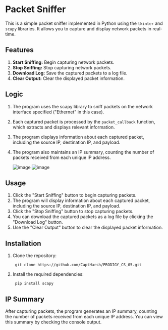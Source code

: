 # Packet Sniffer

This is a simple packet sniffer implemented in Python using the `tkinter` and `scapy` libraries. It allows you to capture and display network packets in real-time.

## Features
1. **Start Sniffing:** Begin capturing network packets.
2. **Stop Sniffing:** Stop capturing network packets.
3. **Download Log:** Save the captured packets to a log file.
4. **Clear Output:** Clear the displayed packet information.

## Logic
1. The program uses the scapy library to sniff packets on the network interface specified ("Ethernet" in this case).
2. Each captured packet is processed by the `packet_callback` function, which extracts and displays relevant information.
3. The program displays information about each captured packet, including the source IP, destination IP, and payload.
4. The program also maintains an IP summary, counting the number of packets received from each unique IP address.

   ![image](https://github.com/CaptHarsh/PRODIGY_CS_05/assets/117205669/e310040b-1ef0-4191-a3e5-85d26edeecc9)
   ![image](https://github.com/CaptHarsh/PRODIGY_CS_05/assets/117205669/499fa7ba-4adf-4fc0-b8c3-ac35cc4bf8f1)

## Usage
1. Click the "Start Sniffing" button to begin capturing packets.
2. The program will display information about each captured packet, including the source IP, destination IP, and payload.
3. Click the "Stop Sniffing" button to stop capturing packets.
4. You can download the captured packets as a log file by clicking the "Download Log" button.
5. Use the "Clear Output" button to clear the displayed packet information.

## Installation
1. Clone the repository:

        git clone https://github.com/CaptHarsh/PRODIGY_CS_05.git
2. Install the required dependencies:

        pip install scapy

## IP Summary
After capturing packets, the program generates an IP summary, counting the number of packets received from each unique IP address. You can view this summary by checking the console output.
